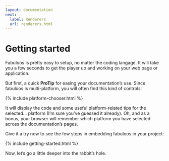 ```yaml
---
layout: documentation
next:
  label: Renderers
  url: renderers.html
---
```


# Getting started

Fabuloos is pretty easy to setup, no matter the coding langage. It will take you a few seconds to get the player up and working on your web page or application.

But first, a quick **ProTip** for easing your documentation’s use. Since fabuloos is multi-platform, you will often find this kind of controls:

{% include platform-chooser.html %}

It will display the code and some useful platform-related tips for the selected… platform (I’m sure you’ve guessed it already). Oh, and as a bonus, your browser will remember which platform you have selected across the documentation’s pages.

Give it a try now to see the few steps in embedding fabuloos in your project:

{% include getting-started.html %}

Now, let’s go a little deeper into the rabbit’s hole.